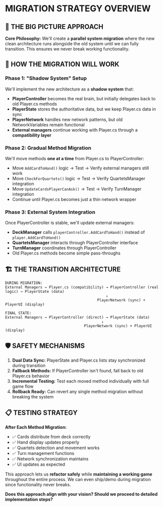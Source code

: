# MIGRATION STRATEGY OVERVIEW

## 🎯 THE BIG PICTURE APPROACH

**Core Philosophy:** We'll create a **parallel system migration** where the new clean architecture runs alongside the old system until we can fully transition. This ensures we never break working functionality.

## 🔄 HOW THE MIGRATION WILL WORK

### Phase 1: "Shadow System" Setup
We'll implement the new architecture as a **shadow system** that:
- **PlayerController** becomes the real brain, but initially delegates back to old Player.cs methods
- **PlayerState** stores the authoritative data, but we keep Player.cs data in sync
- **PlayerNetwork** handles new network patterns, but old NetworkVariables remain functional
- **External managers** continue working with Player.cs through a **compatibility layer**

### Phase 2: Gradual Method Migration  
We'll move methods **one at a time** from Player.cs to PlayerController:
- Move `AddCardToHand()` logic → Test → Verify external managers still work
- Move `CheckForQuartets()` logic → Test → Verify QuartetsManager integration  
- Move `UpdateCardsPlayerCanAsk()` → Test → Verify TurnManager integration
- Continue until Player.cs becomes just a thin network wrapper

### Phase 3: External System Integration
Once PlayerController is stable, we'll update external managers:
- **DeckManager** calls `playerController.AddCardToHand()` instead of `player.AddCardToHand()`  
- **QuartetsManager** interacts through PlayerController interface
- **TurnManager** coordinates through PlayerController
- Old Player.cs methods become simple pass-throughs

## 🏗️ THE TRANSITION ARCHITECTURE

```
DURING MIGRATION:
External Managers → Player.cs (compatibility) → PlayerController (real logic) → PlayerState (data)
                                              ↓
                                          PlayerNetwork (sync) + PlayerUI (display)

FINAL STATE:  
External Managers → PlayerController (direct) → PlayerState (data)
                                            ↓
                                    PlayerNetwork (sync) + PlayerUI (display)
```

## 🛡️ SAFETY MECHANISMS

1. **Dual Data Sync:** PlayerState and Player.cs lists stay synchronized during transition
2. **Fallback Methods:** If PlayerController isn't found, fall back to old Player.cs behavior  
3. **Incremental Testing:** Test each moved method individually with full game flow
4. **Rollback Ready:** Can revert any single method migration without breaking the system

## 📋 TESTING STRATEGY

**After Each Method Migration:**
- ✅ Cards distribute from deck correctly
- ✅ Hand display updates properly  
- ✅ Quartets detection and movement works
- ✅ Turn management functions
- ✅ Network synchronization maintains
- ✅ UI updates as expected

This approach lets us **refactor safely** while **maintaining a working game** throughout the entire process. We can even ship/demo during migration since functionality never breaks.

**Does this approach align with your vision? Should we proceed to detailed implementation steps?**